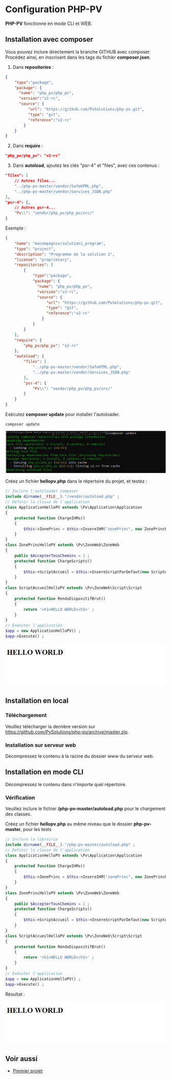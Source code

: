 # Configuration PHP-PV

**PHP-PV** fonctionne en mode CLI et WEB.

## Installation avec composer

Vous pouvez inclure directement la branche GITHUB avec composer. Procédez ainsi, en inscrivant dans les tags du fichier **composer.json**.

1. Dans **repositories** :

```json
{
	"type":"package",
	"package": {
	  "name": "php_pv/php_pv",
	  "version":"v2-rc",
	  "source": {
		  "url": "https://github.com/PvSolutions/php-pv.git",
		  "type": "git",
		  "reference":"v2-rc"
		}
	}
}
```

2. Dans **require** :

```json
"php_pv/php_pv": "v2-rc"
```

3. Dans **autoload**, ajoutez les clés "psr-4" et "files", avec ces contenus :

```json
"files": [
	// Autres files...
	"../php-pv-master/vendor/SafeHTML.php",
	"../php-pv-master/vendor/Services_JSON.php"
],
"psr-4": {,
	// Autres psr-4...
	"Pv\\": "vendor/php_pv/php_pv/src/"
}
```

Exemple :

```json
{
    "name": "macompagnie/solution1_program",
    "type": "project",
    "description": "Programme de la solution 1",
    "license": "proprietary",
	"repositories": [
		{
			"type":"package",
			"package": {
			  "name": "php_pv/php_pv",
			  "version":"v2-rc",
			  "source": {
				  "url": "https://github.com/PvSolutions/php-pv.git",
				  "type": "git",
				  "reference":"v2-rc"
				}
			}
		}
	],
	"require": {
		"php_pv/php_pv": "v2-rc"
	},
	"autoload": {
		"files": [
			"../php-pv-master/vendor/SafeHTML.php",
			"../php-pv-master/vendor/Services_JSON.php"
		],
        "psr-4": {
			"Pv\\": "vendor/php_pv/php_pv/src/"
		}
    }
}
```

Exécutez **composer update** pour installer l'autoloader.

```shell
composer update
```

![Résultat installation composer](images/config_composer.png)

Créez un fichier **hellopv.php** dans le répertoire du projet, et testez :

```php
// Inclure l'autoloader composer
include dirname(__FILE__)."/vendor/autoload.php" ;
// Définir la classe de l'application
class ApplicationHelloPV extends \Pv\Application\Application
{
	protected function ChargeIHMs()
	{
		$this->ZonePrinc = $this->InsereIHM("zonePrinc", new ZonePrincHelloPV()) ;
	}
}
class ZonePrincHelloPV extends \Pv\ZoneWeb\ZoneWeb
{
	public $AccepterTousChemins = 1 ;
	protected function ChargeScripts()
	{
		$this->ScriptAccueil = $this->InsereScriptParDefaut(new ScriptAccueilHelloPV) ;
	}
}
class ScriptAccueilHelloPV extends \Pv\ZoneWeb\Script\Script
{
	protected function RenduDispositifBrut()
	{
		return '<h1>HELLO WORLD</h1>' ;
	}
}
// Exécuter l'application
$app = new ApplicationHelloPV() ;
$app->Execute() ;
```

![Aperçu Hello World avec PHP-PV](images/hellopv.png)

## Installation en local

### Téléchargement

Veuillez télécharger la dernière version sur https://github.com/PvSolutions/php-pv/archive/master.zip.

### Installation sur serveur web

Décompressez le contenu à la racine du dossier www du serveur web.

## Installation en mode CLI

Décompressez le contenu dans n'importe quel répertoire.

### Vérification

Veuillez inclure le fichier **/php-pv-master/autoload.php** pour le chargement des classes.

Créez un fichier **hellopv.php** au même niveau que le dossier **php-pv-master**, pour les tests

```php
// Inclure la librairie
include dirname(__FILE__)."/php-pv-master/autoload.php" ;
// Définir la classe de l'application
class ApplicationHelloPV extends \Pv\Application\Application
{
	protected function ChargeIHMs()
	{
		$this->ZonePrinc = $this->InsereIHM("zonePrinc", new ZonePrincHelloPV()) ;
	}
}
class ZonePrincHelloPV extends \Pv\ZoneWeb\ZoneWeb
{
	public $AccepterTousChemins = 1 ;
	protected function ChargeScripts()
	{
		$this->ScriptAccueil = $this->InsereScriptParDefaut(new ScriptAccueilHelloPV) ;
	}
}
class ScriptAccueilHelloPV extends \Pv\ZoneWeb\Script\Script
{
	protected function RenduDispositifBrut()
	{
		return '<h1>HELLO WORLD</h1>' ;
	}
}
// Exécuter l'application
$app = new ApplicationHelloPV() ;
$app->Execute() ;
```
Résultat :

![Aperçu Hello World avec PHP-PV](images/hellopv.png)

## Voir aussi

- [Premier projet](premierprojet.md)
